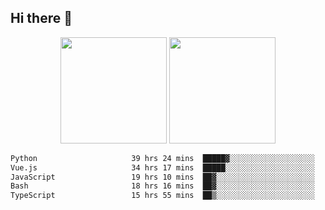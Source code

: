 ## Hi there 👋
<div align="center">
<span>  </span>
<img height="170px" src="https://github-readme-stats.vercel.app/api?username=bigQY&show_icons=true&count_private==true&v=3" /><span>        </span><img height="170px" src="https://github-readme-stats.vercel.app/api/top-langs/?username=bigQY&layout=compact&langs_count=8&v=3" />
<span>  </span>
</div>
<div align="center">

<!--START_SECTION:waka-->

```txt
Python                     39 hrs 24 mins  █████▓░░░░░░░░░░░░░░░░░░░   22.62 %
Vue.js                     34 hrs 17 mins  █████░░░░░░░░░░░░░░░░░░░░   19.68 %
JavaScript                 19 hrs 10 mins  ██▓░░░░░░░░░░░░░░░░░░░░░░   11.00 %
Bash                       18 hrs 16 mins  ██▓░░░░░░░░░░░░░░░░░░░░░░   10.49 %
TypeScript                 15 hrs 55 mins  ██▒░░░░░░░░░░░░░░░░░░░░░░   09.14 %
```

<!--END_SECTION:waka-->
</div>
